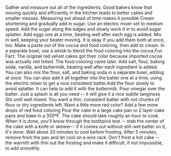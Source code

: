  Gather and measure out all of the ingredients. Good bakers know that moving quickly and efficiently in the kitchen leads to better cakes and smaller messes. Measuring out ahead of time makes it possible
 Cream shortening and gradually add in sugar. Use an electric mixer set to medium speed. Add the sugar along the edges and slowly work it in to avoid sugar splatter.
Add eggs one at a time, beating well after each egg is added. Mix in well, keeping your beater moving. It is okay if you add them both at once, too.
Make a paste out of the cocoa and food coloring, then add to cream. In a separate bowl, use a whisk to blend the food coloring into the cocoa.Fun Fact: The original red velvet cakes got their color because imported cocoa was actually red tinted. The food coloring came later.
Add salt, flour, baking soda, vanilla, and buttermilk, beating well after each ingredient is added. You can also mix the flour, salt, and baking soda in a separate bowl, adding at once. You can also add it all together into the batter one at a time, using the electric mixer to get a nice consistent batter.Add the flour slowly to avoid splatter. It can help to add it with the buttermilk.
Pour vinegar over the batter. Just a splash is all you need -- it will give it a nice subtle tanginess
Stir until well mixed. You want a thin, consistent batter with not chunks of flour or dry ingredients left. Want a little more red color? Add a few more drops of red food coloring
Pour the cake in a large cake pan or 2 layer cake pans and bake in a 350ºF. The cake should take roughly an hour to cook. When it is done, you'll know through the toothpick test -- stab the center of the cake with a knife or skewer-- if it comes out without still-wet batter on it, it's done.
Wait about 20 minutes to cool before frosting. After 5 minutes, remove from the pan and let cool on a wire rack. Don't frost a hot cake -- the warmth with thin out the frosting and make it difficult, if not impossible, to add smoothly.